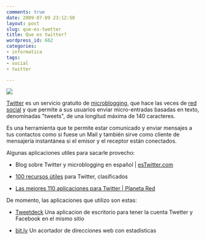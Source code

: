```yaml
---
comments: true
date: 2009-07-09 23:12:50
layout: post
slug: que-es-twetter
title: Que es twitter?
wordpress_id: 662
categories:
- informatica
tags:
- social
- twitter

---
```


![](https://si0.twimg.com/a/1349296073/images/resources/twitter-bird-callout.png)

[Twitter](http://bit.ly/30MAS) es un servicio gratuito de [microblogging](http://es.wikipedia.org/wiki/Microblogging), que hace las veces de [red social](http://es.wikipedia.org/wiki/Redes_sociales) y que permite a sus usuarios enviar micro-entradas basadas en texto, denominadas "tweets", de una longitud máxima de 140 caracteres.

Es una herramienta que te permite estar comunicado y enviar mensajes a tus contactos como si fuese un Mail y también sirve como cliente de mensajería instantánea si el emisor  y el receptor están conectados.

Algunas aplicaciones utiles para sacarle provecho:



	
  * Blog sobre Twitter y microblogging en español | [esTwitter.com](http://bit.ly/obwwe)

	
  * [100 recursos útiles](http://bit.ly/1sjAs) para Twitter, clasificados

	
  * [Las mejores 110 aplicaciones para Twitter | Planeta Red](http://bit.ly/Uj0ot)


De momento, las aplicaciones que utilizo son estas:

	
  * [Tweetdeck](http://bit.ly/4B8jVE) Una aplicacion de escritorio para tener la cuenta Twetter y Facebook en el mismo sitio

	
  * [bit.ly](http://bit.ly/bPVC7) Un acortador de direcciones web con estadisticas


